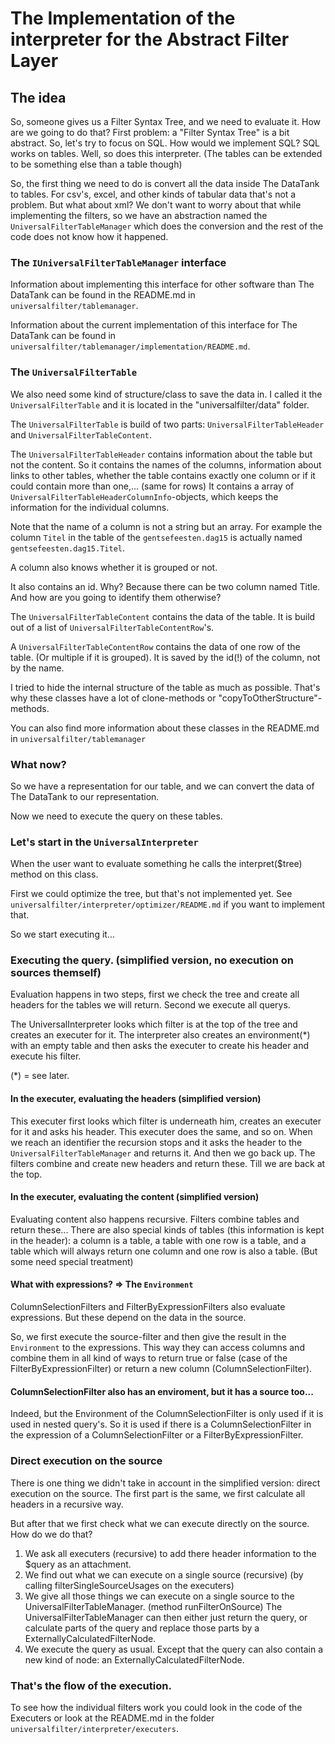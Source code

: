 The Implementation of the interpreter for the Abstract Filter Layer
===================================================================

The idea
--------

So, someone gives us a Filter Syntax Tree, and we need to evaluate it. How are we going to do that?
First problem: a "Filter Syntax Tree" is a bit abstract. So, let's try to focus on SQL. How would we implement SQL?
SQL works on tables. Well, so does this interpreter. (The tables can be extended to be something else than a table though)

So, the first thing we need to do is convert all the data inside The DataTank to tables. For csv's, excel, and other kinds of tabular data that's not a problem. But what about xml?
We don't want to worry about that while implementing the filters, so we have an abstraction named the ``UniversalFilterTableManager`` which does the conversion and the rest of the code does not know how it happened.

### The ``IUniversalFilterTableManager`` interface

Information about implementing this interface for other software than The DataTank can be found in the README.md in ``universalfilter/tablemanager``.

Information about the current implementation of this interface for The DataTank can be found in ``universalfilter/tablemanager/implementation/README.md``.

### The ``UniversalFilterTable``

We also need some kind of structure/class to save the data in. I called it the ``UniversalFilterTable`` and it is located in the "universalfilter/data" folder.

The ``UniversalFilterTable`` is build of two parts: ``UniversalFilterTableHeader`` and ``UniversalFilterTableContent``.

The ``UniversalFilterTableHeader`` contains information about the table but not the content. So it contains the names of the columns, information about links to other tables, whether the table contains exactly one column or if it could contain more than one,... (same for rows)
It contains a array of ``UniversalFilterTableHeaderColumnInfo``-objects, which keeps the information for the individual columns.

Note that the name of a column is not a string but an array. For example the column ``Titel`` in the table of the ``gentsefeesten.dag15`` is actually named ``gentsefeesten.dag15.Titel``.

A column also knows whether it is grouped or not.

It also contains an id. Why? Because there can be two column named Title. And how are you going to identify them otherwise?

The ``UniversalFilterTableContent`` contains the data of the table.
It is build out of a list of ``UniversalFilterTableContentRow``'s.

A ``UniversalFilterTableContentRow`` contains the data of one row of the table. (Or multiple if it is grouped). It is saved by the id(!) of the column, not by the name.

I tried to hide the internal structure of the table as much as possible. That's why these classes have a lot of clone-methods or "copyToOtherStructure"-methods.

You can also find more information about these classes in the README.md in ``universalfilter/tablemanager``

### What now?
So we have a representation for our table, and we can convert the data of The DataTank to our representation.

Now we need to execute the query on these tables.


### Let's start in the ``UniversalInterpreter``

When the user want to evaluate something he calls the interpret($tree) method on this class.

First we could optimize the tree, but that's not implemented yet. See ``universalfilter/interpreter/optimizer/README.md`` if you want to implement that.

So we start executing it...

### Executing the query. (simplified version, no execution on sources themself)

Evaluation happens in two steps, first we check the tree and create all headers for the tables we will return. Second we execute all querys.

The UniversalInterpreter looks which filter is at the top of the tree and creates an executer for it.
The interpreter also creates an environment(*) with an empty table and then asks the executer to create his header and execute his filter.

(*) = see later.

#### In the executer, evaluating the headers (simplified version)

This executer first looks which filter is underneath him, creates an executer for it and asks his header. This executer does the same, and so on. When we reach an identifier the recursion stops and it asks the header to the ``UniversalFilterTableManager`` and returns it. And then we go back up. The filters combine and create new headers and return these. Till we are back at the top.

#### In the executer, evaluating the content (simplified version)

Evaluating content also happens recursive. Filters combine tables and return these...
There are also special kinds of tables (this information is kept in the header): a column is a table, a table with one row is a table, and a table which will always return one column and one row is also a table. (But some need special treatment)

#### What with expressions? => The ``Environment``

ColumnSelectionFilters and FilterByExpressionFilters also evaluate expressions. But these depend on the data in the source.

So, we first execute the source-filter and then give the result in the ``Environment`` to the expressions. This way they can access columns and combine them in all kind of ways to return true or false (case of the FilterByExpressionFilter) or return a new column (ColumnSelectionFilter).


#### ColumnSelectionFilter also has an enviroment, but it has a source too...

Indeed, but the Environment of the ColumnSelectionFilter is only used if it is used in nested query's. So it is used if there is a ColumnSelectionFilter in the expression of a ColumnSelectionFilter or a FilterByExpressionFilter.

### Direct execution on the source

There is one thing we didn't take in account in the simplified version: direct execution on the source.
The first part is the same, we first calculate all headers in a recursive way.

But after that we first check what we can execute directly on the source.
How do we do that?
1. We ask all executers (recursive) to add there header information to the $query as an attachment.
2. We find out what we can execute on a single source (recursive) (by calling filterSingleSourceUsages on the executers)
3. We give all those things we can execute on a single source to the UniversalFilterTableManager. (method runFilterOnSource)
   The UniversalFilterTableManager can then either just return the query,
   or calculate parts of the query and replace those parts by a ExternallyCalculatedFilterNode.
4. We execute the query as usual. Except that the query can also contain a new kind of node: an ExternallyCalculatedFilterNode.

### That's the flow of the execution.

To see how the individual filters work you could look in the code of the Executers or look at the README.md in the folder ``universalfilter/interpreter/executers``.


